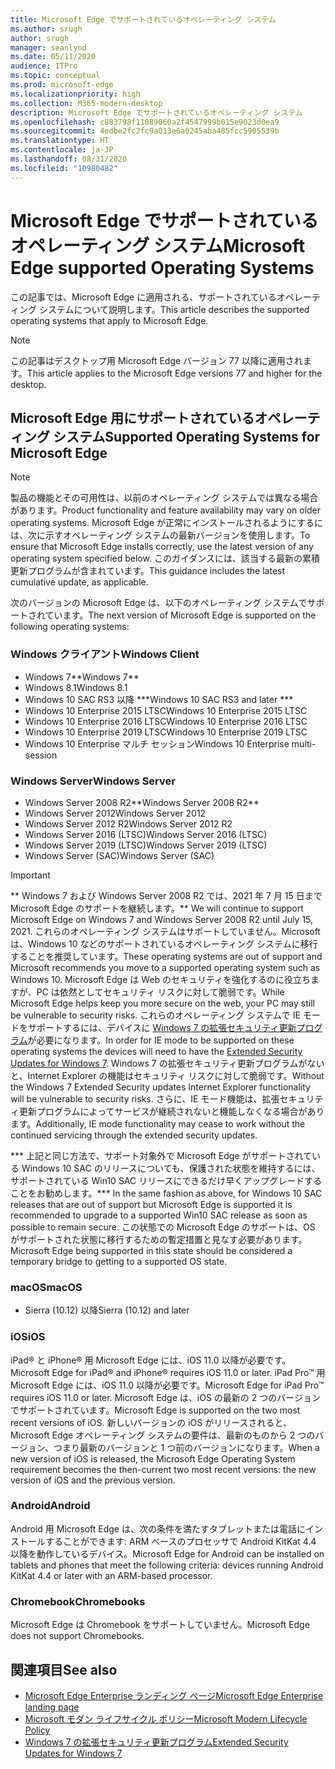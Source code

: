 ```yaml
---
title: Microsoft Edge でサポートされているオペレーティング システム
ms.author: srugh
author: srugh
manager: seanlynd
ms.date: 05/11/2020
audience: ITPro
ms.topic: conceptual
ms.prod: microsoft-edge
ms.localizationpriority: high
ms.collection: M365-modern-desktop
description: Microsoft Edge でサポートされているオペレーティング システム
ms.openlocfilehash: c883798f11089060a2f4547999b015e9023d0ea9
ms.sourcegitcommit: 4edbe2fc2fc9a013e6a0245aba485fcc5905539b
ms.translationtype: HT
ms.contentlocale: ja-JP
ms.lasthandoff: 08/31/2020
ms.locfileid: "10980482"
---
```

# <span data-ttu-id="1c0c6-103">Microsoft Edge でサポートされているオペレーティング システム</span><span class="sxs-lookup"><span data-stu-id="1c0c6-103">Microsoft Edge supported Operating Systems</span></span>

<span data-ttu-id="1c0c6-104">この記事では、Microsoft Edge に適用される、サポートされているオペレーティング システムについて説明します。</span><span class="sxs-lookup"><span data-stu-id="1c0c6-104">This article describes the supported operating systems that apply to Microsoft Edge.</span></span>

> [!NOTE]
> <span data-ttu-id="1c0c6-105">この記事はデスクトップ用 Microsoft Edge バージョン 77 以降に適用されます。</span><span class="sxs-lookup"><span data-stu-id="1c0c6-105">This article applies to the Microsoft Edge versions 77 and higher for the desktop.</span></span>

## <span data-ttu-id="1c0c6-106">Microsoft Edge 用にサポートされているオペレーティング システム</span><span class="sxs-lookup"><span data-stu-id="1c0c6-106">Supported Operating Systems for Microsoft Edge</span></span>

> [!NOTE]
> <span data-ttu-id="1c0c6-107">製品の機能とその可用性は、以前のオペレーティング システムでは異なる場合があります。</span><span class="sxs-lookup"><span data-stu-id="1c0c6-107">Product functionality and feature availability may vary on older operating systems.</span></span> <span data-ttu-id="1c0c6-108">Microsoft Edge が正常にインストールされるようにするには、次に示すオペレーティング システムの最新バージョンを使用します。</span><span class="sxs-lookup"><span data-stu-id="1c0c6-108">To ensure that Microsoft Edge installs correctly, use the latest version of any operating system specified below.</span></span> <span data-ttu-id="1c0c6-109">このガイダンスには、該当する最新の累積更新プログラムが含まれています。</span><span class="sxs-lookup"><span data-stu-id="1c0c6-109">This guidance includes the latest cumulative update, as applicable.</span></span>

<span data-ttu-id="1c0c6-110">次のバージョンの Microsoft Edge は、以下のオペレーティング システムでサポートされています。</span><span class="sxs-lookup"><span data-stu-id="1c0c6-110">The next version of Microsoft Edge is supported on the following operating systems:</span></span>

### <span data-ttu-id="1c0c6-111">Windows クライアント</span><span class="sxs-lookup"><span data-stu-id="1c0c6-111">Windows Client</span></span>

- <span data-ttu-id="1c0c6-112">Windows 7\*\*</span><span class="sxs-lookup"><span data-stu-id="1c0c6-112">Windows 7\*\*</span></span>
- <span data-ttu-id="1c0c6-113">Windows 8.1</span><span class="sxs-lookup"><span data-stu-id="1c0c6-113">Windows 8.1</span></span>
- <span data-ttu-id="1c0c6-114">Windows 10 SAC RS3 以降 \*\*\*</span><span class="sxs-lookup"><span data-stu-id="1c0c6-114">Windows 10 SAC RS3 and later \*\*\*</span></span>
- <span data-ttu-id="1c0c6-115">Windows 10 Enterprise 2015 LTSC</span><span class="sxs-lookup"><span data-stu-id="1c0c6-115">Windows 10 Enterprise 2015 LTSC</span></span>
- <span data-ttu-id="1c0c6-116">Windows 10 Enterprise 2016 LTSC</span><span class="sxs-lookup"><span data-stu-id="1c0c6-116">Windows 10 Enterprise 2016 LTSC</span></span>
- <span data-ttu-id="1c0c6-117">Windows 10 Enterprise 2019 LTSC</span><span class="sxs-lookup"><span data-stu-id="1c0c6-117">Windows 10 Enterprise 2019 LTSC</span></span>
- <span data-ttu-id="1c0c6-118">Windows 10 Enterprise マルチ セッション</span><span class="sxs-lookup"><span data-stu-id="1c0c6-118">Windows 10 Enterprise multi-session</span></span>

### <span data-ttu-id="1c0c6-119">Windows Server</span><span class="sxs-lookup"><span data-stu-id="1c0c6-119">Windows Server</span></span>

- <span data-ttu-id="1c0c6-120">Windows Server 2008 R2\*\*</span><span class="sxs-lookup"><span data-stu-id="1c0c6-120">Windows Server 2008 R2\*\*</span></span>
- <span data-ttu-id="1c0c6-121">Windows Server 2012</span><span class="sxs-lookup"><span data-stu-id="1c0c6-121">Windows Server 2012</span></span>
- <span data-ttu-id="1c0c6-122">Windows Server 2012 R2</span><span class="sxs-lookup"><span data-stu-id="1c0c6-122">Windows Server 2012 R2</span></span>
- <span data-ttu-id="1c0c6-123">Windows Server 2016 (LTSC)</span><span class="sxs-lookup"><span data-stu-id="1c0c6-123">Windows Server 2016 (LTSC)</span></span>
- <span data-ttu-id="1c0c6-124">Windows Server 2019 (LTSC)</span><span class="sxs-lookup"><span data-stu-id="1c0c6-124">Windows Server 2019 (LTSC)</span></span>
- <span data-ttu-id="1c0c6-125">Windows Server (SAC)</span><span class="sxs-lookup"><span data-stu-id="1c0c6-125">Windows Server (SAC)</span></span>

> [!IMPORTANT]
> <span data-ttu-id="1c0c6-126">\*\* Windows 7 および Windows Server 2008 R2 では、2021 年 7 月 15 日まで Microsoft Edge のサポートを継続します。</span><span class="sxs-lookup"><span data-stu-id="1c0c6-126">\*\* We will continue to support Microsoft Edge on Windows 7 and Windows Server 2008 R2 until July 15, 2021.</span></span> <span data-ttu-id="1c0c6-127">これらのオペレーティング システムはサポートしていません。Microsoft は、Windows 10 などのサポートされているオペレーティング システムに移行することを推奨しています。</span><span class="sxs-lookup"><span data-stu-id="1c0c6-127">These operating systems are out of support and Microsoft recommends you move to a supported operating system such as Windows 10.</span></span> <span data-ttu-id="1c0c6-128">Microsoft Edge は Web のセキュリティを強化するのに役立ちますが、PC は依然としてセキュリティ リスクに対して脆弱です。</span><span class="sxs-lookup"><span data-stu-id="1c0c6-128">While Microsoft Edge helps keep you more secure on the web, your PC may still be vulnerable to security risks.</span></span> <span data-ttu-id="1c0c6-129">これらのオペレーティング システムで IE モードをサポートするには、デバイスに [Windows 7 の拡張セキュリティ更新プログラム](https://support.microsoft.com/help/4527878/faq-about-extended-security-updates-for-windows-7)が必要になります。</span><span class="sxs-lookup"><span data-stu-id="1c0c6-129">In order for IE mode to be supported on these operating systems the devices will need to have the [Extended Security Updates for Windows 7](https://support.microsoft.com/help/4527878/faq-about-extended-security-updates-for-windows-7).</span></span> <span data-ttu-id="1c0c6-130">Windows 7 の拡張セキュリティ更新プログラムがないと、Internet Explorer の機能はセキュリティ リスクに対して脆弱です。</span><span class="sxs-lookup"><span data-stu-id="1c0c6-130">Without the Windows 7 Extended Security updates Internet Explorer functionality will be vulnerable to security risks.</span></span> <span data-ttu-id="1c0c6-131">さらに、IE モード機能は、拡張セキュリティ更新プログラムによってサービスが継続されないと機能しなくなる場合があります。</span><span class="sxs-lookup"><span data-stu-id="1c0c6-131">Additionally, IE mode functionality may cease to work without the continued servicing through the extended security updates.</span></span>  
>
> <span data-ttu-id="1c0c6-132">\*\*\* 上記と同じ方法で、サポート対象外で Microsoft Edge がサポートされている Windows 10 SAC のリリースについても、保護された状態を維持するには、サポートされている Win10 SAC リリースにできるだけ早くアップグレードすることをお勧めします。</span><span class="sxs-lookup"><span data-stu-id="1c0c6-132">\*\*\* In the same fashion as above, for Windows 10 SAC releases that are out of support but Microsoft Edge is supported it is recommended to upgrade to a supported Win10 SAC release as soon as possible to remain secure.</span></span> <span data-ttu-id="1c0c6-133">この状態での Microsoft Edge のサポートは、OS がサポートされた状態に移行するための暫定措置と見なす必要があります。</span><span class="sxs-lookup"><span data-stu-id="1c0c6-133">Microsoft Edge being supported in this state should be considered a temporary bridge to getting to a supported OS state.</span></span>

### <span data-ttu-id="1c0c6-134">macOS</span><span class="sxs-lookup"><span data-stu-id="1c0c6-134">macOS</span></span>

- <span data-ttu-id="1c0c6-135">Sierra (10.12) 以降</span><span class="sxs-lookup"><span data-stu-id="1c0c6-135">Sierra (10.12) and later</span></span>

### <span data-ttu-id="1c0c6-136">iOS</span><span class="sxs-lookup"><span data-stu-id="1c0c6-136">iOS</span></span>

<span data-ttu-id="1c0c6-137">iPad&reg; と iPhone&reg; 用 Microsoft Edge には、iOS 11.0 以降が必要です。</span><span class="sxs-lookup"><span data-stu-id="1c0c6-137">Microsoft Edge for iPad&reg; and iPhone&reg; requires iOS 11.0 or later.</span></span> <span data-ttu-id="1c0c6-138">iPad Pro&trade; 用 Microsoft Edge には、iOS 11.0 以降が必要です。</span><span class="sxs-lookup"><span data-stu-id="1c0c6-138">Microsoft Edge for iPad Pro&trade; requires iOS 11.0 or later.</span></span> <span data-ttu-id="1c0c6-139">Microsoft Edge は、iOS の最新の 2 つのバージョンでサポートされています。</span><span class="sxs-lookup"><span data-stu-id="1c0c6-139">Microsoft Edge is supported on the two most recent versions of iOS.</span></span> <span data-ttu-id="1c0c6-140">新しいバージョンの iOS がリリースされると、Microsoft Edge オペレーティング システムの要件は、最新のものから 2 つのバージョン、つまり最新のバージョンと 1 つ前のバージョンになります。</span><span class="sxs-lookup"><span data-stu-id="1c0c6-140">When a new version of iOS is released, the Microsoft Edge Operating System requirement becomes the then-current two most recent versions: the new version of iOS and the previous version.</span></span>

### <span data-ttu-id="1c0c6-141">Android</span><span class="sxs-lookup"><span data-stu-id="1c0c6-141">Android</span></span>

<span data-ttu-id="1c0c6-142">Android 用 Microsoft Edge は、次の条件を満たすタブレットまたは電話にインストールすることができます: ARM ベースのプロセッサで Android KitKat 4.4 以降を動作しているデバイス。</span><span class="sxs-lookup"><span data-stu-id="1c0c6-142">Microsoft Edge for Android can be installed on tablets and phones that meet the following criteria: devices running Android KitKat 4.4 or later with an ARM-based processor.</span></span>

### <span data-ttu-id="1c0c6-143">Chromebook</span><span class="sxs-lookup"><span data-stu-id="1c0c6-143">Chromebooks</span></span>

<span data-ttu-id="1c0c6-144">Microsoft Edge は Chromebook をサポートしていません。</span><span class="sxs-lookup"><span data-stu-id="1c0c6-144">Microsoft Edge does not support Chromebooks.</span></span>

## <span data-ttu-id="1c0c6-145">関連項目</span><span class="sxs-lookup"><span data-stu-id="1c0c6-145">See also</span></span>

- [<span data-ttu-id="1c0c6-146">Microsoft Edge Enterprise ランディング ページ</span><span class="sxs-lookup"><span data-stu-id="1c0c6-146">Microsoft Edge Enterprise landing page</span></span>](https://aka.ms/EdgeEnterprise)
- [<span data-ttu-id="1c0c6-147">Microsoft モダン ライフサイクル ポリシー</span><span class="sxs-lookup"><span data-stu-id="1c0c6-147">Microsoft Modern Lifecycle Policy</span></span>](https://support.microsoft.com/help/30881/modern-lifecycle-policy)
- [<span data-ttu-id="1c0c6-148">Windows 7 の拡張セキュリティ更新プログラム</span><span class="sxs-lookup"><span data-stu-id="1c0c6-148">Extended Security Updates for Windows 7</span></span>](https://support.microsoft.com/help/4527878/faq-about-extended-security-updates-for-windows-7)
